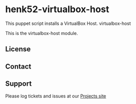 henk52-virtualbox-host
======================

This puppet script installs a VirtualBox Host.
virtualbox-host

This is the virtualbox-host module.

License
-------


Contact
-------


Support
-------

Please log tickets and issues at our [Projects site](http://projects.example.com)
